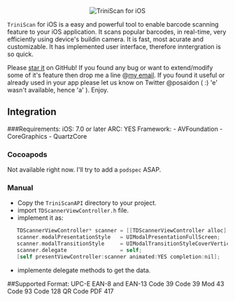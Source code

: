 <p align="center" >
  <img src="https://avatars0.githubusercontent.com/u/4034940?v=3&u=a28131520ea991ad3e961c727329dd73cbb29bb9&s=140" alt="TriniScan for iOS" title="TriniScan for iOS">
</p>

`TriniScan` for iOS is a easy and powerful tool to enable barcode scanning feature to your iOS application. It scans popular barcodes, in real-time, very efficiently using device's buildin camera. It is fast, most acurate and customizable. It has implemented user interface, therefore inntergration is so quick.

Please [star it](https://github.com/mjhassan/TriniScan) on GitHub! If you found any bug or want to extend/modify some of it's feature then drop me a line @[my email](mailto:jahid_sust@hotmail.com). If you found it useful or already used in your app please let us know on Twitter @posaidon ( :) 'e' wasn't available, hence 'a' ). Enjoy.

## <a name="0100"></a> Integration
###Requirements:
    iOS: 7.0 or later
    ARC: YES
    Framework:  - AVFoundation
            	- CoreGraphics
	            - QuartzCore
### <a name="0101"></a> Cocoapods
Not available right now. I'll try to add a `podspec` ASAP.
### <a name="0102"></a> Manual
- Copy the `TriniScanAPI` directory to your project.
- import `TDScannerViewController.h` file.
- implement it as:
   
 ```objective-c
    TDScannerViewController* scanner = [[TDScannerViewController alloc] init];
    scanner.modalPresentationStyle   = UIModalPresentationFullScreen;
    scanner.modalTransitionStyle     = UIModalTransitionStyleCoverVertical;
    scanner.delegate                 = self;
    [self presentViewController:scanner animated:YES completion:nil];
```
- implemente delegate methods to get the data. 
         
##Supported Format:
    UPC-E
    EAN-8 and EAN-13
    Code 39
    Code 39 Mod 43
    Code 93
    Code 128
    QR Code
    PDF 417
